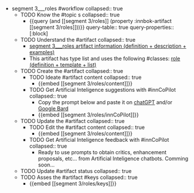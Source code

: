 
- segment 3___roles #workflow
   collapsed:: true
  - TODO Know the #topic s
    collapsed:: true
    - {{query (and [[segment 3/roles]] (property :innbok-artifact [[segment 3/roles]]))}}
      query-table:: true
      query-properties:: [:block]
  - TODO Understand the #artifact
    collapsed:: true
    - [segment 3___roles artifact information (definition + description + examples)](https://go.innbok.com/#/page/innBoK%2Fsegment-%28id%29%2Froles%2Finfo)
    - This artifact has type list and uses the following #classes: [role (definition + template + list)](https://go.innbok.com/#/page/innBoK%2Fclass%2Frole)
  - TODO Create the #artifact
     collapsed:: true
    - TODO Ideate #artifact content
      collapsed:: true
      - {{embed [[segment 3/roles/content]]}}
    - TODO Get Artificial Inteligence suggestions with #innCoPilot
      collapsed:: true
      - Copy the prompt below and paste it on [chatGPT](https://chat.openai.com) and/or [Google Bard](https://bard.google.com/chat)
      - {{embed [[segment 3/roles/innCoPilot]]}}
  - TODO Update the #artifact
    collapsed:: true
    - TODO Edit the #artifact content
     collapsed:: true
      - {{embed [[segment 3/roles/content]]}}
    - TODO Get Artificial Inteligence feedback with #innCoPilot
      collapsed:: true
      - Ready to use prompts to obtain critics, enhancement proposals, etc... from Artificial Inteligence chatbots. Comming soon...
  - TODO Update #artifact status
    collapsed:: true
  - TODO Asses the #artifact #keys
    collapsed:: true
    - {{embed [[segment 3/roles/keys]]}}




